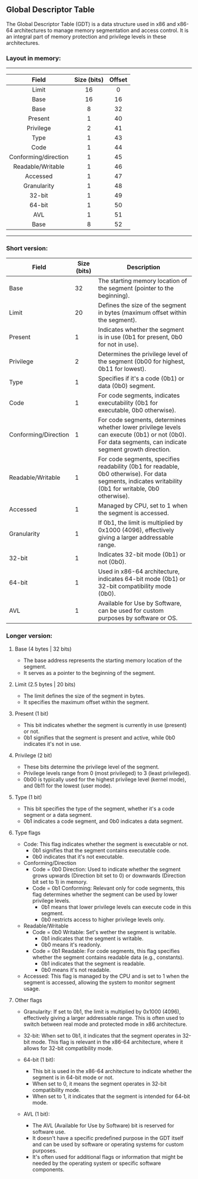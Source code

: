 ## Global Descriptor Table
The Global Descriptor Table (GDT) is a data structure used in x86 and x86-64 architectures to manage memory segmentation and access control. It is an integral part of memory protection and privilege levels in these architectures.

### Layout in memory:
----------------------------------------------------
|         Field         |   Size (bits)   | Offset |
|:---------------------:|:---------------:|:------:|
|         Limit         |       16        |   0    |
|         Base          |       16        |   16   |
|         Base          |        8        |   32   |
|        Present        |        1        |   40   |
|       Privilege       |        2        |   41   |
|         Type          |        1        |   43   |
|         Code          |        1        |   44   |
|  Conforming/direction |        1        |   45   |
|   Readable/Writable   |        1        |   46   |
|       Accessed        |        1        |   47   |
|      Granularity      |        1        |   48   |
|        32-bit         |        1        |   49   |
|        64-bit         |        1        |   50   |
|         AVL           |        1        |   51   |
|         Base          |        8        |   52   |
----------------------------------------------------

### Short version:
| Field                | Size (bits) | Description                                                                       |
|----------------------|-------------|-----------------------------------------------------------------------------------|
| Base                 | 32          | The starting memory location of the segment (pointer to the beginning).          |
| Limit                | 20          | Defines the size of the segment in bytes (maximum offset within the segment).    |
| Present              | 1           | Indicates whether the segment is in use (0b1 for present, 0b0 for not in use).   |
| Privilege            | 2           | Determines the privilege level of the segment (0b00 for highest, 0b11 for lowest). |
| Type                 | 1           | Specifies if it's a code (0b1) or data (0b0) segment.                             |
| Code                 | 1           | For code segments, indicates executability (0b1 for executable, 0b0 otherwise).   |
| Conforming/Direction | 1           | For code segments, determines whether lower privilege levels can execute (0b1) or not (0b0). For data segments, can indicate segment growth direction. |
| Readable/Writable    | 1           | For code segments, specifies readability (0b1 for readable, 0b0 otherwise). For data segments, indicates writability (0b1 for writable, 0b0 otherwise). |
| Accessed             | 1           | Managed by CPU, set to 1 when the segment is accessed.                           |
| Granularity          | 1           | If 0b1, the limit is multiplied by 0x1000 (4096), effectively giving a larger addressable range. |
| 32-bit               | 1           | Indicates 32-bit mode (0b1) or not (0b0).                                        |
| 64-bit               | 1           | Used in x86-64 architecture, indicates 64-bit mode (0b1) or 32-bit compatibility mode (0b0). |
| AVL                  | 1           | Available for Use by Software, can be used for custom purposes by software or OS.  |

### Longer version:

1. Base (4 bytes | 32 bits)
   * The base address represents the starting memory location of the segment.
   * It serves as a pointer to the beginning of the segment.

2. Limit (2.5 bytes | 20 bits)
   * The limit defines the size of the segment in bytes.
   * It specifies the maximum offset within the segment.

3. Present (1 bit)
   * This bit indicates whether the segment is currently in use (present) or not.
   * 0b1 signifies that the segment is present and active, while 0b0 indicates it's not in use.

4. Privilege (2 bit)
   * These bits determine the privilege level of the segment.
   * Privilege levels range from 0 (most privileged) to 3 (least privileged).
   * 0b00 is typically used for the highest privilege level (kernel mode), and 0b11 for the lowest (user mode).

5. Type (1 bit)
   * This bit specifies the type of the segment, whether it's a code segment or a data segment.
   * 0b1 indicates a code segment, and 0b0 indicates a data segment.

6. Type flags
    * Code: This flag indicates whether the segment is executable or not.
        * 0b1 signifies that the segment contains executable code.
        * 0b0 indicates that it's not executable.
    * Conforming/Direction
      * Code = 0b0 Direction: Used to indicate whether the segment grows upwards (Direction bit set to 0) or downwards (Direction bit set to 1) in memory.
      * Code = 0b1 Conforming: Relevant only for code segments, this flag determines whether the segment can be used by lower privilege levels.
        * 0b1 means that lower privilege levels can execute code in this segment.
        * 0b0 restricts access to higher privilege levels only.
    * Readable/Writable 
      * Code = 0b0 Writable: Set's wether the segment is writable.
        * 0b1 indicates that the segment is writable.
        * 0b0 means it's readonly.
      * Code = 0b1 Readable: For code segments, this flag specifies whether the segment contains readable data (e.g., constants).
        * 0b1 indicates that the segment is readable.
        * 0b0 means it's not readable.
    * Accessed: This flag is managed by the CPU and is set to 1 when the segment is accessed, allowing the system to monitor segment usage.

7. Other flags
    * Granularity: If set to 0b1, the limit is multiplied by 0x1000 (4096), effectively giving a larger addressable range. This is often used to switch between real mode and protected mode in x86 architecture.
    * 32-bit: When set to 0b1, it indicates that the segment operates in 32-bit mode. This flag is relevant in the x86-64 architecture, where it allows for 32-bit compatibility mode.
    * 64-bit (1 bit):
        * This bit is used in the x86-64 architecture to indicate whether the segment is in 64-bit mode or not.
        * When set to 0, it means the segment operates in 32-bit compatibility mode.
        * When set to 1, it indicates that the segment is intended for 64-bit mode.

    * AVL (1 bit):
        * The AVL (Available for Use by Software) bit is reserved for software use.
        * It doesn't have a specific predefined purpose in the GDT itself and can be used by software or operating systems for custom purposes.
        * It's often used for additional flags or information that might be needed by the operating system or specific software components.